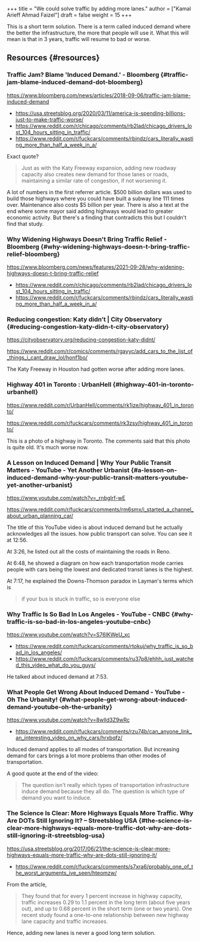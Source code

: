 +++
title = "We could solve traffic by adding more lanes."
author = ["Kamal Arieff Ahmad Faizel"]
draft = false
weight = 15
+++

This is a short term solution. There is a term called induced demand where the better the infrastructure, the more that people will use it. What this will mean is that in 3 years, traffic will resume to bad or worse.


## Resources {#resources}


### Traffic Jam? Blame 'Induced Demand.' - Bloomberg {#traffic-jam-blame-induced-demand-dot-bloomberg}

<https://www.bloomberg.com/news/articles/2018-09-06/traffic-jam-blame-induced-demand>

-   <https://usa.streetsblog.org/2020/03/11/america-is-spending-billions-just-to-make-traffic-worse/>
-   <https://www.reddit.com/r/chicago/comments/rb2lad/chicago_drivers_lost_104_hours_sitting_in_traffic/>
-   <https://www.reddit.com/r/fuckcars/comments/rbjndz/cars_literally_wasting_more_than_half_a_week_in_a/>

Exact quote?

> Just as with the Katy Freeway expansion, adding new roadway capacity also creates new demand for those lanes or roads, maintaining a similar rate of congestion, if not worsening it.

A lot of numbers in the first referrer article. $500 billion dollars was used to build those highways where you could have built a subway line 111 times over. Maintenance also costs $5 billion per year. There is also a text at the end where some mayor said adding highways would lead to greater economic activity. But there's a finding that contradicts this but I couldn't find that study.


### Why Widening Highways Doesn't Bring Traffic Relief - Bloomberg {#why-widening-highways-doesn-t-bring-traffic-relief-bloomberg}

<https://www.bloomberg.com/news/features/2021-09-28/why-widening-highways-doesn-t-bring-traffic-relief>

-   <https://www.reddit.com/r/chicago/comments/rb2lad/chicago_drivers_lost_104_hours_sitting_in_traffic/>
-   <https://www.reddit.com/r/fuckcars/comments/rbjndz/cars_literally_wasting_more_than_half_a_week_in_a/>


### Reducing congestion: Katy didn’t | City Observatory {#reducing-congestion-katy-didn-t-city-observatory}

<https://cityobservatory.org/reducing-congestion-katy-didnt/>

<https://www.reddit.com/r/comics/comments/rgayyc/add_cars_to_the_list_of_things_i_cant_draw_lol/honf1bo/>

The Katy Freeway in Houston had gotten worse after adding more lanes.


### Highway 401 in Toronto : UrbanHell {#highway-401-in-toronto-urbanhell}

<https://www.reddit.com/r/UrbanHell/comments/rk1ize/highway_401_in_toronto/>

<https://www.reddit.com/r/fuckcars/comments/rk3zsy/highway_401_in_toronto/>

This is a photo of a highway in Toronto. The comments said that this photo is quite old. It's much worse now.


### A Lesson on Induced Demand | Why Your Public Transit Matters - YouTube - Yet Another Urbanist {#a-lesson-on-induced-demand-why-your-public-transit-matters-youtube-yet-another-urbanist}

<https://www.youtube.com/watch?v=_rnbgIrf-wE>

<https://www.reddit.com/r/fuckcars/comments/rm6smx/i_started_a_channel_about_urban_planning_car/>

The title of this YouTube video is about induced demand but he actually acknowledges all the issues. how public transport can solve. You can see it at 12:56.

At 3:26, he listed out all the costs of maintaining the roads in Reno.

At 6:48, he showed a diagram on how each transportation mode carries people with cars being the lowest and dedicated transit lanes is the highest.

At 7:17, he explained the Downs-Thomson paradox in Layman's terms which is

> if your bus is stuck in traffic, so is everyone else


### Why Traffic Is So Bad In Los Angeles - YouTube - CNBC {#why-traffic-is-so-bad-in-los-angeles-youtube-cnbc}

<https://www.youtube.com/watch?v=S76lKWeU_xc>

-   <https://www.reddit.com/r/fuckcars/comments/rtokuj/why_traffic_is_so_bad_in_los_angeles/>
-   <https://www.reddit.com/r/fuckcars/comments/ru37p8/ehhh_just_watched_this_video_what_do_you_guys/>

He talked about induced demand at 7:53.


### What People Get Wrong About Induced Demand - YouTube - Oh The Urbanity! {#what-people-get-wrong-about-induced-demand-youtube-oh-the-urbanity}

<https://www.youtube.com/watch?v=8wlld3Z9wRc>

-   <https://www.reddit.com/r/fuckcars/comments/rzu74b/can_anyone_link_an_interesting_video_on_why_cars/hrxbqfz/>

Induced demand applies to all modes of transportation. But increasing demand for cars brings a lot more problems than other modes of transportation.

A good quote at the end of the video:

> The question isn't really which types of transportation infrastructure induce demand because they all do. The question is which type of demand you want to induce.


### The Science Is Clear: More Highways Equals More Traffic. Why Are DOTs Still Ignoring It? – Streetsblog USA {#the-science-is-clear-more-highways-equals-more-traffic-dot-why-are-dots-still-ignoring-it-streetsblog-usa}

<https://usa.streetsblog.org/2017/06/21/the-science-is-clear-more-highways-equals-more-traffic-why-are-dots-still-ignoring-it/>

-   <https://www.reddit.com/r/fuckcars/comments/s7xra6/probably_one_of_the_worst_arguments_ive_seen/hteomzw/>

From the article,

> They found that for every 1 percent increase in highway capacity, traffic increases 0.29 to 1.1 percent in the long term (about five years out), and up to 0.68 percent in the short term (one or two years). One recent study found a one-to-one relationship between new highway lane capacity and traffic increases.

Hence, adding new lanes is never a good long term solution.
